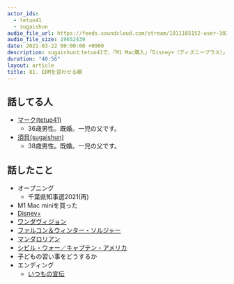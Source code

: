 ```yaml
---
actor_ids:
  - tetuo41
  - sugaishun
audio_file_url: https://feeds.soundcloud.com/stream/1011185152-user-302747142-yarukinai-81-2021-03-22.mp3
audio_file_size: 19652439
date: 2021-03-22 00:00:00 +0900
description: sugaishunとtetuo41で、「M1 Mac購入」「Disney+（ディズニープラス）」「子どもの習い事」について話しました。
duration: "40:56"
layout: article
title: 81. EDMを習わせる親
---
```


## 話してる人
- [マーク(tetuo41)](https://twitter.com/tetuo41)
  - 36歳男性。既婚。一児の父です。
- [須貝(sugaishun)](https://twitter.com/sugaishun)
  - 38歳男性。既婚。一児の父です。

## 話したこと
- オープニング
  - 千葉県知事選2021(再)
- M1 Mac miniを買った
- [Disney+](https://disneyplus.disney.co.jp/)
- [ワンダヴィジョン](https://disneyplus.disney.co.jp/view/#!/series/detailed/%E3%83%AF%E3%83%B3%E3%83%80%E3%83%B4%E3%82%A3%E3%82%B8%E3%83%A7%E3%83%B3/829082)
- [ファルコン＆ウィンター・ソルジャー](https://disneyplus.disney.co.jp/view/#!/series/detailed/%E3%83%95%E3%82%A1%E3%83%AB%E3%82%B3%E3%83%B3%EF%BC%86%E3%82%A6%E3%82%A3%E3%83%B3%E3%82%BF%E3%83%BC%E3%83%BB%E3%82%BD%E3%83%AB%E3%82%B8%E3%83%A3%E3%83%BC/870979)
- [マンダロリアン](https://disneyplus.disney.co.jp/view/#!/series/detailed/%E3%83%9E%E3%83%B3%E3%83%80%E3%83%AD%E3%83%AA%E3%82%A2%E3%83%B3/389526)
- [シビル・ウォー／キャプテン・アメリカ](https://disneyplus.disney.co.jp/view/#!/product/detailed/%E3%82%B7%E3%83%93%E3%83%AB%E3%83%BB%E3%82%A6%E3%82%A9%E3%83%BC%EF%BC%8F%E3%82%AD%E3%83%A3%E3%83%97%E3%83%86%E3%83%B3%E3%83%BB%E3%82%A2%E3%83%A1%E3%83%AA%E3%82%AB/341266)
- 子どもの習い事をどうするか
- エンディング
  - [いつもの宣伝](https://note.com/tetuo41/circle)
